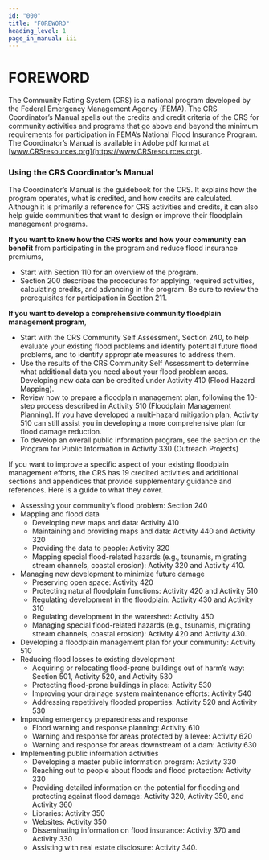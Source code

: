 ```yaml
---
id: "000"
title: "FOREWORD"
heading_level: 1
page_in_manual: iii
---
```


# FOREWORD

The Community Rating System (CRS) is a national program developed by the Federal Emergency Management Agency (FEMA). The CRS Coordinator’s Manual spells out the credits and credit criteria of the CRS for community activities and programs that go above and beyond the minimum requirements for participation in FEMA’s National Flood Insurance Program. The Coordinator’s Manual is available in Adobe pdf format at [www.CRSresources.org](https://www.CRSresources.org).

### Using the CRS Coordinator’s Manual

The Coordinator’s Manual is the guidebook for the CRS. It explains how the program operates, what is credited, and how credits are calculated. Although it is primarily a reference for CRS activities and credits, it can also help guide communities that want to design or improve their floodplain management programs.

**If you want to know how the CRS works and how your community can benefit** from participating in the program and reduce flood insurance premiums,

- Start with Section 110 for an overview of the program.
- Section 200 describes the procedures for applying, required activities, calculating credits, and advancing in the program. Be sure to review the prerequisites for participation in Section 211.

**If you want to develop a comprehensive community floodplain management program**,

- Start with the CRS Community Self Assessment, Section 240, to help evaluate your existing flood problems and identify potential future flood problems, and to identify appropriate measures to address them.
- Use the results of the CRS Community Self Assessment to determine what additional data you need about your flood problem areas. Developing new data can be credited under Activity 410 (Flood Hazard Mapping).
- Review how to prepare a floodplain management plan, following the 10-step process described in Activity 510 (Floodplain Management Planning). If you have developed a multi-hazard mitigation plan, Activity 510 can still assist you in developing a more comprehensive plan for flood damage reduction.
- To develop an overall public information program, see the section on the Program for Public Information in Activity 330 (Outreach Projects)

If you want to improve a specific aspect of your existing floodplain management efforts, the CRS has 19 credited activities and additional sections and appendices that provide supplementary guidance and references. Here is a guide to what they cover.

- Assessing your community’s flood problem: Section 240
- Mapping and flood data
  - Developing new maps and data: Activity 410
  - Maintaining and providing maps and data: Activity 440 and Activity 320
  - Providing the data to people: Activity 320
  - Mapping special flood-related hazards (e.g., tsunamis, migrating stream channels, coastal erosion): Activity 320 and Activity 410.
- Managing new development to minimize future damage
  - Preserving open space: Activity 420
  - Protecting natural floodplain functions: Activity 420 and Activity 510
  - Regulating development in the floodplain: Activity 430 and Activity 310
  - Regulating development in the watershed: Activity 450
  - Managing special flood-related hazards (e.g., tsunamis, migrating stream channels, coastal erosion): Activity 420 and Activity 430.
- Developing a floodplain management plan for your community: Activity 510
- Reducing flood losses to existing development
  - Acquiring or relocating flood-prone buildings out of harm’s way:
    Section 501, Activity 520, and Activity 530
  - Protecting flood-prone buildings in place: Activity 530
  - Improving your drainage system maintenance efforts: Activity 540
  - Addressing repetitively flooded properties: Activity 520 and Activity 530
- Improving emergency preparedness and response
  - Flood warning and response planning: Activity 610
  - Warning and response for areas protected by a levee: Activity 620
  - Warning and response for areas downstream of a dam: Activity 630
- Implementing public information activities
  - Developing a master public information program: Activity 330
  - Reaching out to people about floods and flood protection: Activity 330
  - Providing detailed information on the potential for flooding and protecting against flood damage: Activity 320, Activity 350, and Activity 360
  - Libraries: Activity 350
  - Websites: Activity 350
  - Disseminating information on flood insurance: Activity 370 and Activity 330
  - Assisting with real estate disclosure: Activity 340.
